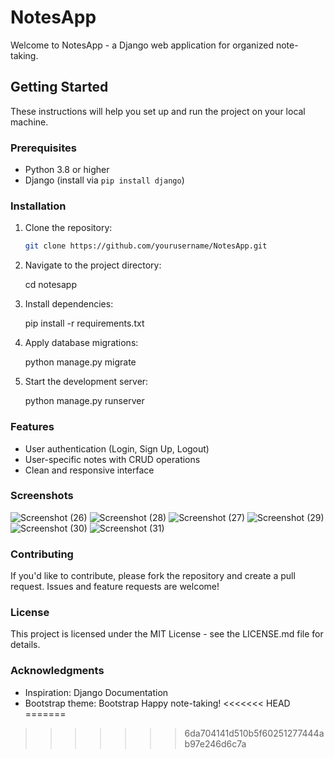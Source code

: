 # NotesApp

Welcome to NotesApp - a Django web application for organized note-taking.

## Getting Started

These instructions will help you set up and run the project on your local machine.

### Prerequisites

- Python 3.8 or higher
- Django (install via `pip install django`)

### Installation

1. Clone the repository:

   ```bash
   git clone https://github.com/yourusername/NotesApp.git

2. Navigate to the project directory:
    
    cd notesapp

3. Install dependencies:

    pip install -r requirements.txt

4. Apply database migrations:

    python manage.py migrate

5. Start the development server:

    python manage.py runserver

### Features
 - User authentication (Login, Sign Up, Logout)
 - User-specific notes with CRUD operations
 - Clean and responsive interface
### Screenshots

![Screenshot (26)](https://github.com/monark17/NotesApp/assets/142005927/9015a630-c448-4969-bb54-cc52198aacd5)
![Screenshot (28)](https://github.com/monark17/NotesApp/assets/142005927/37a1515b-5563-4ba2-8842-10bb10b1da7a)
![Screenshot (27)](https://github.com/monark17/NotesApp/assets/142005927/3facc3f5-c1e8-4956-a0ea-6d94aad107bb)
![Screenshot (29)](https://github.com/monark17/NotesApp/assets/142005927/de9797af-3765-4131-9cc3-d696834c12d6)
![Screenshot (30)](https://github.com/monark17/NotesApp/assets/142005927/e0c338d3-cc13-41b8-8bc2-823e189c719f)
![Screenshot (31)](https://github.com/monark17/NotesApp/assets/142005927/1b638db5-1718-4efe-98ae-5e61012701b6)

### Contributing
If you'd like to contribute, please fork the repository and create a pull request. Issues and feature requests are welcome!

### License
This project is licensed under the MIT License - see the LICENSE.md file for details.

### Acknowledgments
 - Inspiration: Django Documentation
 - Bootstrap theme: Bootstrap
Happy note-taking!
<<<<<<< HEAD
=======

>>>>>>> 6da704141d510b5f60251277444ab97e246d6c7a
